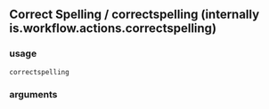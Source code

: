 
## Correct Spelling / correctspelling (internally is.workflow.actions.correctspelling)

### usage
`correctspelling `

### arguments


